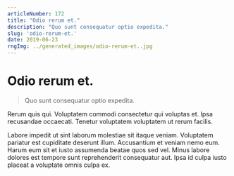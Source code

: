 ```yaml
---
articleNumber: 172
title: "Odio rerum et."
description: "Quo sunt consequatur optio expedita."
slug: 'odio-rerum-et.'
date: 2019-06-23
rngImg: ../generated_images/odio-rerum-et..jpg
---
```


# Odio rerum et.

> Quo sunt consequatur optio expedita.

Rerum quis qui. Voluptatem commodi consectetur qui voluptas et. Ipsa recusandae occaecati. Tenetur voluptatem voluptatem ut rerum facilis.
 Labore impedit ut sint laborum molestiae sit itaque veniam. Voluptatem pariatur est cupiditate deserunt illum. Accusantium et veniam nemo eum. Harum eum sit et iusto assumenda beatae quos sed vel. Minus labore dolores est tempore sunt reprehenderit consequatur aut. Ipsa id culpa iusto placeat a voluptate omnis culpa ex.
